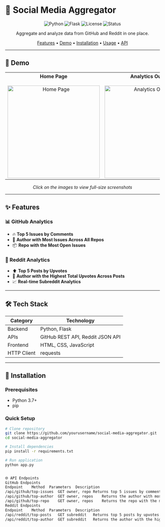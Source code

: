 # 🚀 Social Media Aggregator

<div align="center">

![Python](https://img.shields.io/badge/python-3.7+-blue.svg)
![Flask](https://img.shields.io/badge/flask-3.0.0-green.svg)
![License](https://img.shields.io/badge/license-MIT-yellow.svg)
![Status](https://img.shields.io/badge/status-active-success.svg)

Aggregate and analyze data from GitHub and Reddit in one place.

[Features](#-features) • [Demo](#-demo) • [Installation](#-installation) • [Usage](#-usage) • [API](#-api-endpoints)

</div>

---

## 📸 Demo

<div align="center">

<table>
  <tr>
    <td align="center">
      <strong>Home Page</strong><br><br>
      <a href="https://github.com/user-attachments/assets/59df991c-23d4-40e9-96cd-978eecc8bf4b">
        <img src="https://github.com/user-attachments/assets/59df991c-23d4-40e9-96cd-978eecc8bf4b" alt="Home Page" width="300">
      </a>
    </td>
    <td align="center">
      <strong>Analytics Output</strong><br><br>
      <a href="https://github.com/user-attachments/assets/31ae4ea9-8d88-4a31-8a51-ecab0c18e469">
        <img src="https://github.com/user-attachments/assets/31ae4ea9-8d88-4a31-8a51-ecab0c18e469" alt="Analytics Output" width="300">
      </a>
    </td>
  </tr>
</table>

<p><i>Click on the images to view full-size screenshots</i></p>

</div>

---


## ✨ Features

### 📊 GitHub Analytics
- 🔥 **Top 5 Issues by Comments**  
- 👤 **Author with Most Issues Across All Repos**  
- 📦 **Repo with the Most Open Issues**

### 🔴 Reddit Analytics
- ⬆️ **Top 5 Posts by Upvotes**  
- 👥 **Author with the Highest Total Upvotes Across Posts**  
- 📈 **Real-time Subreddit Analytics**

---

## 🛠️ Tech Stack

| Category | Technology |
|----------|------------|
| Backend  | Python, Flask |
| APIs     | GitHub REST API, Reddit JSON API |
| Frontend | HTML, CSS, JavaScript |
| HTTP Client | requests |

---

## 🚀 Installation

### Prerequisites
- Python 3.7+
- pip

### Quick Setup

```bash
# Clone repository
git clone https://github.com/yourusername/social-media-aggregator.git
cd social-media-aggregator

# Install dependencies
pip install -r requirements.txt

# Run application
python app.py


🌐 API Endpoints
GitHub Endpoints
Endpoint	Method	Parameters	Description
/api/github/top-issues	GET	owner, repo	Returns top 5 issues by comment count
/api/github/top-author	GET	owner, repos	Returns the author with most issues across all specified repos
/api/github/top-repo	GET	owner, repos	Returns the repo with the most open issues
Reddit Endpoints
Endpoint	Method	Parameters	Description
/api/reddit/top-posts	GET	subreddit	Returns top 5 posts by upvotes
/api/reddit/top-author	GET	subreddit	Returns the author with the highest total upvotes across their posts
